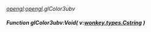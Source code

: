 _[opengl](../../modules/opengl/opengl-module.md):[opengl](../../modules/opengl/opengl-module.md).glColor3ubv_
##### Function glColor3ubv:Void( v:[wonkey.types.Cstring](../../modules/wonkey/wonkey-types-cstring.md) )
